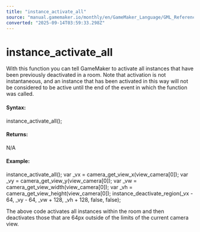 ```yaml
---
title: "instance_activate_all"
source: "manual.gamemaker.io/monthly/en/GameMaker_Language/GML_Reference/Asset_Management/Instances/Deactivating_Instances/instance_activate_all.htm"
converted: "2025-09-14T03:59:33.298Z"
---
```


# instance\_activate\_all

With this function you can tell GameMaker to activate all instances that have been previously deactivated in a room. Note that activation is not instantaneous, and an instance that has been activated in this way will not be considered to be active until the end of the event in which the function was called.

#### Syntax:

instance\_activate\_all();

#### Returns:

N/A

#### Example:

instance\_activate\_all();
var \_vx = camera\_get\_view\_x(view\_camera\[0\]);
var \_vy = camera\_get\_view\_y(view\_camera\[0\]);
var \_vw = camera\_get\_view\_width(view\_camera\[0\]);
var \_vh = camera\_get\_view\_height(view\_camera\[0\]);
instance\_deactivate\_region(\_vx - 64, \_vy - 64, \_vw + 128, \_vh + 128, false, false);

The above code activates all instances within the room and then deactivates those that are 64px outside of the limits of the current camera view.